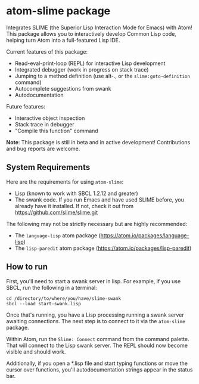 # atom-slime package

Integrates SLIME (the Superior Lisp Interaction Mode for Emacs) with Atom! This package allows you to interactively develop Common Lisp code, helping turn Atom into a full-featured Lisp IDE.

Current features of this package:

- Read-eval-print-loop (REPL) for interactive Lisp development
- Integrated debugger (work in progress on stack trace)
- Jumping to a method definition (use alt-., or the `slime:goto-definition` command)
- Autocomplete suggestions from swank
- Autodocumentation

Future features:
- Interactive object inspection
- Stack trace in debugger
- "Compile this function" command


**Note**: This package is still in beta and in active development! Contributions and bug reports are welcome.

System Requirements
-------------------
Here are the requirements for using `atom-slime`:

- Lisp (known to work with SBCL 1.2.12 and greater)
- The swank code. If you run Emacs and have used SLIME before, you already have it installed. If not, check it out from https://github.com/slime/slime.git

The following may not be strictly necessary but are highly recommended:
- The `language-lisp` atom package (https://atom.io/packages/language-lisp)
- The `lisp-paredit` atom package (https://atom.io/packages/lisp-paredit)

How to run
------------

First, you'll need to start a swank server in lisp. For example, if you use SBCL, run the following in a terminal:

```
cd /directory/to/where/you/have/slime-swank
sbcl --load start-swank.lisp
```

Once that's running, you  have a Lisp processing running a swank server awaiting connections. The next step is to connect to it via the `atom-slime` package.

Within Atom, run the `Slime: Connect` command from the command palette. That will connect to the Lisp swank server. The REPL should now become visible and should work.

Additionally, if you open a *.lisp file and start typing functions or move the cursor over functions, you'll autodocumentation strings appear in the status bar.
